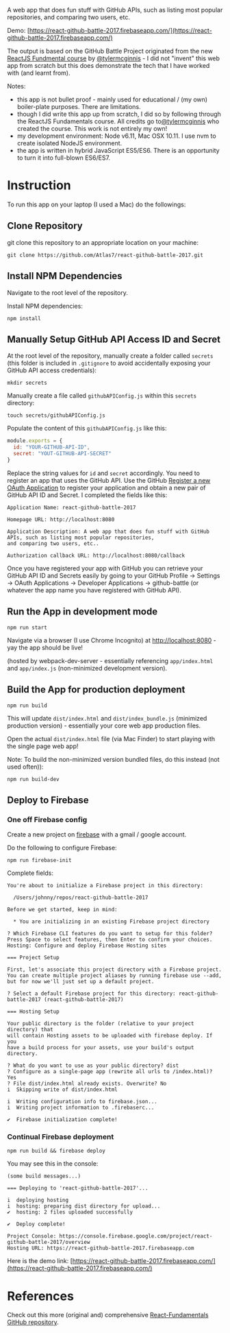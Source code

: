 A web app that does fun stuff with GitHub APIs, such as listing most popular repositories, and comparing two users, etc.

Demo: [https://react-github-battle-2017.firebaseapp.com/](https://react-github-battle-2017.firebaseapp.com/)

The output is based on the GitHub Battle Project originated from the new [ReactJS Fundmental course](tylermcginnis.com)
by [@tylermcginnis](https://github.com/tylermcginnis) - I did not "invent" this web app from scratch but this
does demonstrate the tech that I have worked with (and learnt from).

Notes:

- this app is not bullet proof - mainly used for educational / (my own) boiler-plate purposes. There are limitations.
- though I did write this app up from scratch, I did so by following through the ReactJS Fundamentals course.
All credits go to[@tylermcginnis](https://github.com/tylermcginnis) who created the course.
This work is not entirely my own!
- my development environment: Node v6.11, Mac OSX 10.11. I use nvm to create isolated NodeJS environment.
- the app is written in hybrid JavaScript ES5/ES6. There is an opportunity to turn it into full-blown ES6/ES7.

# Instruction

To run this app on your laptop (I used a Mac) do the followings:

## Clone Repository

git clone this repository to an appropriate location on your machine:

```
git clone https://github.com/Atlas7/react-github-battle-2017.git
```


## Install NPM Dependencies

Navigate to the root level of the repository.

Install NPM dependencies:

```
npm install
```


## Manually Setup GitHub API Access ID and Secret

At the root level of the repository, manually create a folder called `secrets`
(this folder is included in `.gitignore` to avoid accidentally exposing your GitHub API access credentials):

```
mkdir secrets
```

Manually create a file called `githubAPIConfig.js` within this `secrets` directory:

```
touch secrets/githubAPIConfig.js
```

Populate the content of this `githubAPIConfig.js` like this:

```js
module.exports = {
  id: "YOUR-GITHUB-API-ID",
  secret: "YOUT-GITHUB-API-SECRET"
}
```

Replace the string values for `id` and `secret` accordingly. You need to register an app that uses the GitHub API. 
Use the GitHub [Register a new OAuth Application](https://github.com/settings/applications/new) to register your
application and obtain a new pair of GitHub API ID and Secret. I completed the fields like this:

```
Application Name: react-github-battle-2017

Homepage URL: http://localhost:8080

Application Description: A web app that does fun stuff with GitHub APIs, such as listing most popular repositories,
and comparing two users, etc..

Authorization callback URL: http://localhost:8080/callback
```

Once you have registered your app with GitHub you can retrieve your GitHub API ID and Secrets easily by going to your 
GitHub Profile -> Settings -> OAuth Applications -> Developer Applications -> github-battle (or whatever the app name 
you have registered with GitHub API).

## Run the App in development mode

```
npm run start
```

Navigate via a browser (I use Chrome Incognito) at [http://localhost:8080](http://localhost:8080) - yay the app
should be live!

(hosted by webpack-dev-server - essentially referencing `app/index.html` and `app/index.js`
(non-minimized development version).


## Build the App for production deployment

```
npm run build
```

This will update `dist/index.html` and `dist/index_bundle.js` (minimized production version) - essentially your
core web app production files.

Open the actual `dist/index.html` file (via Mac Finder) to start playing with the single page web app!

Note: To build the non-minimized version bundled files, do this instead (not used often)):

```
npm run build-dev
```

## Deploy to Firebase

### One off Firebase config

Create a new project on [firebase](https://firebase.google.com/) with a gmail / google account.

Do the following to configure Firebase:

```
npm run firebase-init
```

Complete fields:

```
You're about to initialize a Firebase project in this directory:

  /Users/johnny/repos/react-github-battle-2017

Before we get started, keep in mind:

  * You are initializing in an existing Firebase project directory

? Which Firebase CLI features do you want to setup for this folder? Press Space to select features, then Enter to confirm your choices. Hosting: Configure and deploy Firebase Hosting sites

=== Project Setup

First, let's associate this project directory with a Firebase project.
You can create multiple project aliases by running firebase use --add, 
but for now we'll just set up a default project.

? Select a default Firebase project for this directory: react-github-battle-2017 (react-github-battle-2017)

=== Hosting Setup

Your public directory is the folder (relative to your project directory) that
will contain Hosting assets to be uploaded with firebase deploy. If you
have a build process for your assets, use your build's output directory.

? What do you want to use as your public directory? dist
? Configure as a single-page app (rewrite all urls to /index.html)? Yes
? File dist/index.html already exists. Overwrite? No
i  Skipping write of dist/index.html

i  Writing configuration info to firebase.json...
i  Writing project information to .firebaserc...

✔  Firebase initialization complete!
```

### Continual Firebase deployment

```
npm run build && firebase deploy
```

You may see this in the console:

```
(some build messages...)

=== Deploying to 'react-github-battle-2017'...

i  deploying hosting
i  hosting: preparing dist directory for upload...
✔  hosting: 2 files uploaded successfully

✔  Deploy complete!

Project Console: https://console.firebase.google.com/project/react-github-battle-2017/overview
Hosting URL: https://react-github-battle-2017.firebaseapp.com
```

Here is the demo link: [https://react-github-battle-2017.firebaseapp.com/](https://react-github-battle-2017.firebaseapp.com/)

# References

Check out this more (original and) comprehensive
[React-Fundamentals GitHub repository](https://github.com/tylermcginnis/react-fundamentals).
